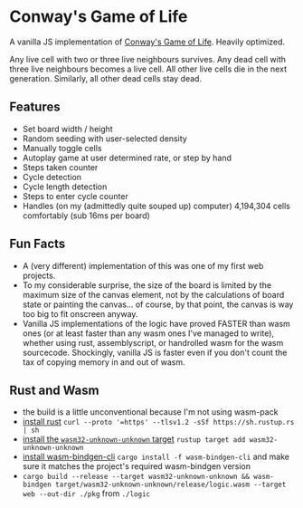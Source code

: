 # Conway's Game of Life

A vanilla JS implementation of [Conway's Game of Life](https://en.wikipedia.org/wiki/Conway%27s_Game_of_Life). Heavily optimized.

Any live cell with two or three live neighbours survives.
Any dead cell with three live neighbours becomes a live cell.
All other live cells die in the next generation. Similarly, all other dead cells stay dead.

## Features

- Set board width / height
- Random seeding with user-selected density
- Manually toggle cells
- Autoplay game at user determined rate, or step by hand
- Steps taken counter
- Cycle detection
- Cycle length detection
- Steps to enter cycle counter
- Handles (on my (admittedly quite souped up) computer) 4,194,304 cells comfortably (sub 16ms per board)

## Fun Facts

- A (very different) implementation of this was one of my first web projects.
- To my considerable surprise, the size of the board is limited by the maximum size of the canvas element, not by the calculations of board state or painting the canvas... of course, by that point, the canvas is way too big to fit onscreen anyway.
- Vanilla JS implementations of the logic have proved FASTER than wasm ones (or at least faster than any wasm ones I've managed to write), whether using rust, assemblyscript, or handrolled wasm for the wasm sourcecode. Shockingly, vanilla JS is faster even if you don't count the tax of copying memory in and out of wasm.

## Rust and Wasm

- the build is a little unconventional because I'm not using wasm-pack
- [install rust](https://www.rust-lang.org/tools/install) `curl --proto '=https' --tlsv1.2 -sSf https://sh.rustup.rs | sh`
- [install the `wasm32-unknown-unknown` target](https://rust-lang.github.io/rustup/cross-compilation.html) `rustup target add wasm32-unknown-unknown`
- [install wasm-bindgen-cli](https://rustwasm.github.io/wasm-bindgen/reference/cli.html) `cargo install -f wasm-bindgen-cli` and make sure it matches the project's required wasm-bindgen version
- `cargo build --release --target wasm32-unknown-unknown && wasm-bindgen target/wasm32-unknown-unknown/release/logic.wasm --target web --out-dir ./pkg` from `./logic`
